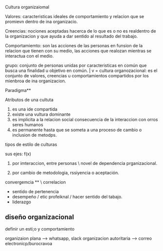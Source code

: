 Cultura organizaiomal

Valores: caracteristicas ideales de comportamiento y relacion que se promievn dentro de ina organizacio.

Creencias: nociones aceptadas hacerca de lo que es o no es realdentro de la organizacion y que ayuda a dar sentido al resultado del trabajo.

Comportamiemto: son las acciones de las personas en funsion de la relacion que tienen con su medio, las acciones que realozan  mientras se interactua con el medio.

grupo: conjunto de personas unidas por caracteristicas en común que busca una finalidad u objetivo en común.
           |
		   v
= cultura organozacional: es el conjunto de valores, creencias u comportamientos compartidos por los mienbroa de ina organizacion.

Paradigma**

Atributos de una cultuta 

1. es una ide compartida
2. existe una vultura dominante
3. es implicita a la relacion social consecuencia de la interaccion con orros seres humanos
4. es permanente hasta que se someta a una proceso de cambio o inclusion de metodps.

tipos de estilo de culturas

sus ejes: f(x)

1. por imteraccion, entre personas \ novel de dependencia prganizacional.

2. por cambio de metodologia, rssiyencia o aceptación.

convergemcia ** \ correlacion
- sentido de pertenencia
- desempeño / etic profeiknal / hacer sentido del tabajo.
- liderazgo

## diseño organizacional

definir un esti;o y comportamiento

organizaion plana --> whatsapp, slack
organizacion autoritaria --> correo electronicp/burocravoa


